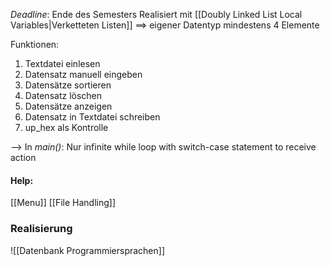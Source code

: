 _Deadline_: Ende des Semesters
Realisiert mit [[Doubly Linked List Local Variables|Verketteten Listen]]
==> eigener Datentyp
mindestens 4 Elemente

Funktionen:
1) Textdatei einlesen
2) Datensatz manuell eingeben
3) Datensätze sortieren
4) Datensatz löschen
5) Datensätze anzeigen
7) Datensatz in Textdatei schreiben
8) up_hex als Kontrolle

--> In _main()_: Nur infinite while loop with switch-case statement to receive action

#### Help:
[[Menu]]
[[File Handling]]

### Realisierung
![[Datenbank Programmiersprachen]]